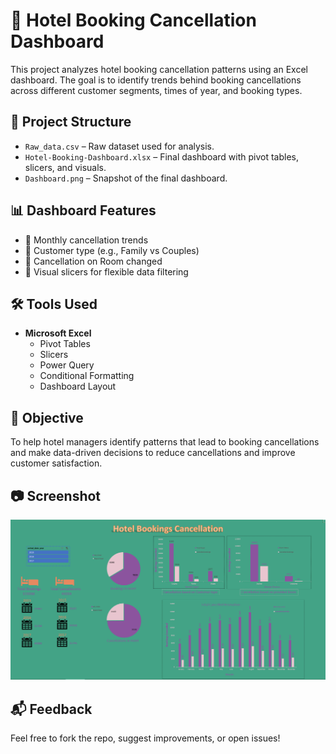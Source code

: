 # 🏨 Hotel Booking Cancellation Dashboard

This project analyzes hotel booking cancellation patterns using an Excel dashboard. The goal is to identify trends behind booking cancellations across different customer segments, times of year, and booking types.

## 📁 Project Structure

- `Raw_data.csv` – Raw dataset used for analysis.
- `Hotel-Booking-Dashboard.xlsx` – Final dashboard with pivot tables, slicers, and visuals.
- `Dashboard.png` – Snapshot of the final dashboard.

## 📊 Dashboard Features

- 🔹 Monthly cancellation trends  
- 🔹 Customer type (e.g., Family vs Couples)
- 🔹 Cancellation on Room changed
- 🔹 Visual slicers for flexible data filtering

## 🛠️ Tools Used

- **Microsoft Excel**
  - Pivot Tables
  - Slicers
  - Power Query
  - Conditional Formatting
  - Dashboard Layout

## 📌 Objective

To help hotel managers identify patterns that lead to booking cancellations and make data-driven decisions to reduce cancellations and improve customer satisfaction.

## 📷 Screenshot

![Dashboard Preview](Dashboard.png)

## 📬 Feedback

Feel free to fork the repo, suggest improvements, or open issues!
